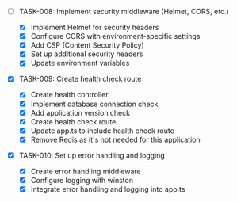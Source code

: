 - [ ] TASK-008: Implement security middleware (Helmet, CORS, etc.)

  - [x] Implement Helmet for security headers
  - [x] Configure CORS with environment-specific settings
  - [x] Add CSP (Content Security Policy)
  - [x] Set up additional security headers
  - [x] Update environment variables

- [x] TASK-009: Create health check route

  - [x] Create health controller
  - [x] Implement database connection check
  - [x] Add application version check
  - [x] Create health check route
  - [x] Update app.ts to include health check route
  - [x] Remove Redis as it's not needed for this application

- [x] TASK-010: Set up error handling and logging

  - [x] Create error handling middleware
  - [x] Configure logging with winston
  - [x] Integrate error handling and logging into app.ts
